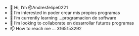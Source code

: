 - 👋 Hi, I’m @Andresfelipe0221
- 👀 I’m interested in  poder crear mis propios programas 
- 🌱 I’m currently learning ...programacion  de software 
- 💞️ I’m looking to collaborate en desarrollar futuros programas
- 📫 How to reach me ... 3165153292

<!---
Andresfelipe0221/Andresfelipe0221 is a ✨ special ✨ repository because its `README.md` (this file) appears on your GitHub profile.
You can click the Preview link to take a look at your changes.
--->
